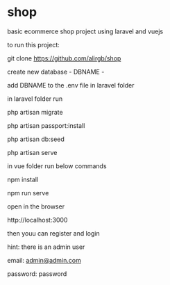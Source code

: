 # shop

basic ecommerce shop project using laravel and vuejs

to run this project:

git clone https://github.com/alirgb/shop

create new database - DBNAME -

add DBNAME to the .env file in laravel folder

in laravel folder run

php artisan migrate

php artisan passport:install

php artisan db:seed

php artisan serve

in vue folder run below commands

npm install

npm run serve

open in the browser

http://localhost:3000

then youu can register and login

hint: there is an admin user

email: admin@admin.com

password: password
